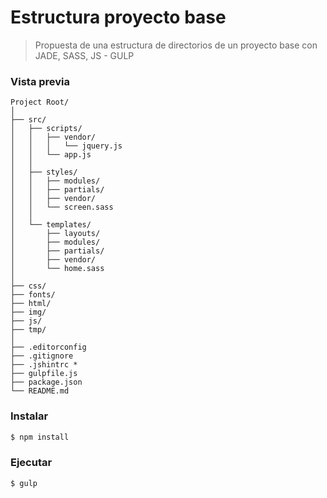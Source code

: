 # Estructura proyecto base
> Propuesta de una estructura de directorios de un proyecto base con JADE, SASS, JS - GULP

### Vista previa


```
Project Root/
│
├── src/
│   ├── scripts/
│   │   ├── vendor/
│   │   │   └── jquery.js
│   │   └── app.js
│   │
│   ├── styles/
│   │   ├── modules/
│   │   ├── partials/
│   │   ├── vendor/
│   │   └── screen.sass
│   │
│   └── templates/
│       ├── layouts/
│       ├── modules/
│       ├── partials/
│       ├── vendor/
│       └── home.sass
│
├── css/
├── fonts/
├── html/
├── img/
├── js/
├── tmp/
│
├── .editorconfig
├── .gitignore
├── .jshintrc *
├── gulpfile.js
├── package.json
└── README.md
```


### Instalar


```bash
$ npm install
```

### Ejecutar

```bash
$ gulp
```
